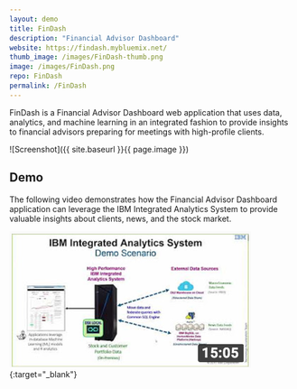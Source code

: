 ```yaml
---
layout: demo
title: FinDash
description: "Financial Advisor Dashboard"
website: https://findash.mybluemix.net/
thumb_image: /images/FinDash-thumb.png
image: /images/FinDash.png
repo: FinDash
permalink: /FinDash
---
```


FinDash is a Financial Advisor Dashboard web application that uses data, analytics, and machine learning in an integrated fashion to provide insights to financial advisors preparing for meetings with high-profile clients.

![Screenshot]({{ site.baseurl }}{{ page.image }})

## Demo

The following video demonstrates how the Financial Advisor Dashboard application can leverage the IBM Integrated Analytics System to provide valuable insights about clients, news, and the stock market.

[![Integrated Analytics System Demo Video](images/FinDash-video-thumbnail.png)](https://youtu.be/XTzEc00jx_E?t=38){:target="_blank"}